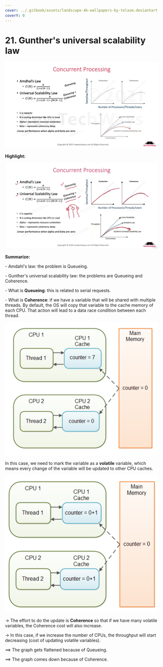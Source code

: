 ```yaml
---
cover: ../.gitbook/assets/landscape-4k-wallpapers-by-telasm.deviantart.com (10).jpg
coverY: 0
---
```


# 21. Gunther's universal scalability law

![](<../.gitbook/assets/image (77).png>)

**Highlight:**

![](<../.gitbook/assets/image (32).png>)

**Summarize:**

\- Amdahl's law: the problem is Queueing.

\- Gunther's universal scalability law: the problems are Queueing and Coherence.

\- What is **Queueing**: this is related to serial requests.

\- What is **Coherence**: if we have a variable that will be shared with multiple threads. By default, the OS will copy that variable to the cache memory of each CPU. That action will lead to a data race condition between each thread.

![](<../.gitbook/assets/Thread 1 (1).png>)

In this case, we need to mark the variable as a **volatile** variable, which means every change of the variable will be updated to other CPU caches.

![](<../.gitbook/assets/Thread 1.png>)

\-> The effort to do the update is **Coherence** so that if we have many volatile variables, the Coherence cost will also increase.

\-> In this case, if we increase the number of CPUs, the throughput will start decreasing (cost of updating volatile variables).

\==> The graph gets flattened because of Queueing.

\==> The graph comes down because of Coherence.

